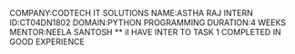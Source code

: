 COMPANY:CODTECH IT SOLUTIONS NAME:ASTHA RAJ INTERN ID:CT04DN1802 DOMAIN:PYTHON PROGRAMMING DURATION:4 WEEKS MENTOR:NEELA SANTOSH
** iI HAVE INTER TO TASK 1 COMPLETED IN GOOD EXPERIENCE
